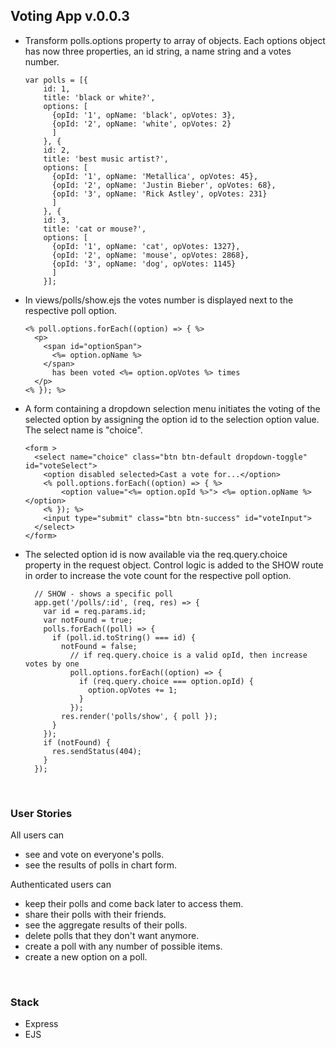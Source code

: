 ## Voting App v.0.0.3

* Transform polls.options property to array of objects. Each options object has now three properties, an id string, a name string and a votes number.

      var polls = [{
          id: 1,
          title: 'black or white?',
          options: [
            {opId: '1', opName: 'black', opVotes: 3},
            {opId: '2', opName: 'white', opVotes: 2}
            ]
          }, {
          id: 2,
          title: 'best music artist?',
          options: [
            {opId: '1', opName: 'Metallica', opVotes: 45}, 
            {opId: '2', opName: 'Justin Bieber', opVotes: 68},
            {opId: '3', opName: 'Rick Astley', opVotes: 231}
            ]
          }, {
          id: 3,
          title: 'cat or mouse?',
          options: [
            {opId: '1', opName: 'cat', opVotes: 1327},
            {opId: '2', opName: 'mouse', opVotes: 2868},
            {opId: '3', opName: 'dog', opVotes: 1145}
            ]
          }];

* In views/polls/show.ejs the votes number is displayed next to the respective poll option.

      <% poll.options.forEach((option) => { %>
        <p>           
          <span id="optionSpan">
            <%= option.opName %>
          </span>
            has been voted <%= option.opVotes %> times
        </p>
      <% }); %>

* A form containing a dropdown selection menu initiates the voting of the selected option by assigning the option id to the selection option value. The select name is "choice". 

      <form >
        <select name="choice" class="btn btn-default dropdown-toggle" id="voteSelect">
          <option disabled selected>Cast a vote for...</option>
          <% poll.options.forEach((option) => { %>      
              <option value="<%= option.opId %>"> <%= option.opName %> </option>
          <% }); %>       
          <input type="submit" class="btn btn-success" id="voteInput"> 
        </select>
      </form>

* The selected option id is now available via the req.query.choice property in the request object. Control logic is added to the SHOW route in order to increase the vote count for the respective poll option.

        // SHOW - shows a specific poll
        app.get('/polls/:id', (req, res) => {
          var id = req.params.id;
          var notFound = true;
          polls.forEach((poll) => {
            if (poll.id.toString() === id) {
              notFound = false;     
                // if req.query.choice is a valid opId, then increase votes by one        
                poll.options.forEach((option) => {              
                  if (req.query.choice === option.opId) {           
                    option.opVotes += 1;            
                  }
                });
              res.render('polls/show', { poll });
            }
          }); 
          if (notFound) {
            res.sendStatus(404);
          }
        }); 



&nbsp;
  
  
### User Stories

All users can 
* see and vote on everyone's polls.
* see the results of polls in chart form.

Authenticated users can 
* keep their polls and come back later to access them.
* share their polls with their friends.
* see the aggregate results of their polls.
* delete polls that they don't want anymore.
* create a poll with any number of possible items. 
* create a new option on a poll.
  
&nbsp;
  
### Stack

* Express
* EJS

